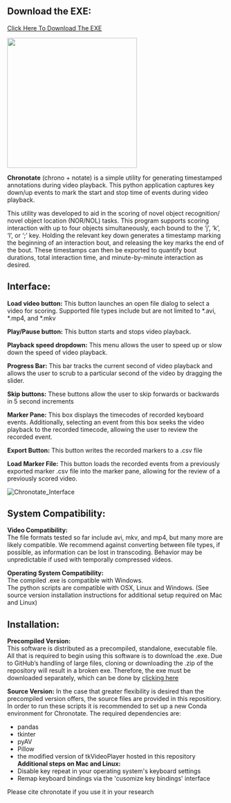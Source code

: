 ## Download the EXE:
[Click Here To Download The EXE](https://github.com/ShumanLab/Chronotate/raw/main/Chronotate.exe?download=)

<img src="https://user-images.githubusercontent.com/108362860/216124746-450dccf6-c007-4eee-b271-0ba784071acd.png" width="300">

**Chronotate** (chrono + notate) is a simple utility for generating timestamped annotations during video playback. This python application captures key down/up events to mark the start and stop time of events during video playback.  

This utility was developed to aid in the scoring of novel object recognition/ novel object location (NOR/NOL) tasks.  This program supports scoring interaction with up to four objects simultaneously, each bound to the ‘j’, ’k’, ‘l’, or ‘;’ key.  Holding the relevant key down generates a timestamp marking the beginning of an interaction bout, and releasing the key marks the end of the bout. These timestamps can then be exported to quantify bout durations, total interaction time, and minute-by-minute interaction as desired.

## Interface:
**Load video button:** This button launches an open file dialog to select a video for scoring. Supported file types include but are not limited to *.avi, *.mp4, and *.mkv  

**Play/Pause button:** This button starts and stops video playback.  

**Playback speed dropdown:** This menu allows the user to speed up or slow down the speed of video playback.   

**Progress Bar:** This bar tracks the current second of video playback and allows the user to scrub to a particular second of the video by dragging the slider.  

**Skip buttons:** These buttons allow the user to skip forwards or backwards in 5 second increments 

**Marker Pane:** This box displays the timecodes of recorded keyboard events.  Additionally, selecting an event from this box seeks the video playback to the recorded timecode, allowing the user to review the recorded event.  

**Export Button:** This button writes the recorded markers to a .csv file  

**Load Marker File:** This button loads the recorded events from a previously exported marker .csv file into the marker pane, allowing for the review of a previously scored video.  

![Chronotate_Interface](https://user-images.githubusercontent.com/108362860/216124015-6c562092-176f-4266-82f4-fb346da14304.png)


## System Compatibility:  

**Video Compatibility:**  
The file formats tested so far include avi, mkv, and mp4, but many more are likely compatible. We recommend against converting between file types, if possible, as information can be lost in transcoding. Behavior may be unpredictable if used with temporally compressed videos. 

**Operating System Compatibility:**  
The compiled .exe is compatible with Windows.  
The python scripts are compatible with OSX, Linux and Windows.
(See source version installation instructions for additional setup required on Mac and Linux)

## Installation:  
**Precompiled Version:**  
This software is distributed as a precompiled, standalone, executable file.  All that is required to begin using this software is to download the .exe.  Due to GitHub’s handling of large files, cloning or downloading the .zip of the repository will result in a broken exe. Therefore, the exe must be downloaded separately, which can be done by [clicking here](https://github.com/ShumanLab/Chronotate/raw/main/Chronotate.exe?download=)

**Source Version:**
In the case that greater flexibility is desired than the precompiled version offers, the source files are provided in this repositiory. In order to run these scripts it is recommended to set up a new Conda environment for Chronotate. The required dependencies are:  
* pandas  
* tkinter
* pyAV
* Pillow  
* the modified version of tkVideoPlayer hosted in this repository 
**Additional steps on Mac and Linux:**
* Disable key repeat in your operating system's keyboard settings
* Remap keyboard bindings via the 'cusomize key bindings' interface
  
    
      
      
Please cite chronotate if you use it in your research


